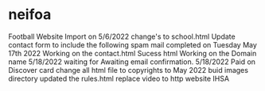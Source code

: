 # neifoa
Football Website
Import on 5/6/2022
change's to school.html
Update contact form to include the following
spam mail completed on Tuesday May 17th 2022
Working on the contact.html Sucess html
Working on the Domain name 5/18/2022
waiting for Awaiting email confirmation. 5/18/2022
Paid on Discover card
change all html file to copyrights to May 2022
buid images directory
updated the rules.html replace video to http website IHSA










